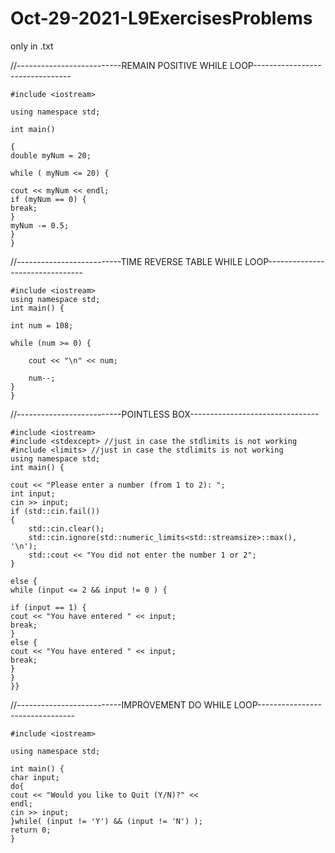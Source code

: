 # Oct-29-2021-L9ExercisesProblems
only in .txt

//--------------------------REMAIN POSITIVE WHILE LOOP--------------------------------

    #include <iostream>
  
    using namespace std;

    int main()

    {
    double myNum = 20;
    
    while ( myNum <= 20) {
    
    cout << myNum << endl;
    if (myNum == 0) {
    break;
    }
    myNum -= 0.5;
    }
    }


//--------------------------TIME REVERSE TABLE WHILE LOOP--------------------------------
  
    #include <iostream>
    using namespace std;
    int main() {
    
    int num = 108; 
    
    while (num >= 0) { 
    
        cout << "\n" << num;

        num--;
    }
    }

//--------------------------POINTLESS BOX--------------------------------

    #include <iostream>
    #include <stdexcept> //just in case the stdlimits is not working
    #include <limits> //just in case the stdlimits is not working
    using namespace std;
    int main() {

    cout << "Please enter a number (from 1 to 2): ";
    int input;
    cin >> input;
    if (std::cin.fail())
    {
        std::cin.clear();
        std::cin.ignore(std::numeric_limits<std::streamsize>::max(), '\n');
        std::cout << "You did not enter the number 1 or 2";
    }

    else {
    while (input <= 2 && input != 0 ) {

    if (input == 1) {
    cout << "You have entered " << input;
    break;
    }
    else {
    cout << "You have entered " << input;
    break;
    }
    }
    }}
    
//--------------------------IMPROVEMENT DO WHILE LOOP--------------------------------

    #include <iostream>

    using namespace std;
    
    int main() {
    char input;
    do{
    cout << "Would you like to Quit (Y/N)?" <<
    endl;
    cin >> input;
    }while( (input != 'Y') && (input != 'N') );
    return 0;
    }
